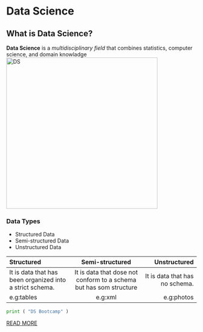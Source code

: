 # Data Science
## What is Data Science?
**Data Science** is a *multidisciplinary field* that combines statistics, computer science, and domain knowladge 
<img width="400" alt="DS" src="DS.png">
### Data Types
- Structured Data
- Semi-structured Data
- Unstructured Data

|     Structured      |   Semi-structured    |   Unstructured   |
| :---        |    :----:   |          ---: |
| It is data that has been organized into a strict schema.      | It is data that dose not conform to a schema but has som structure       | It is data that has no schema.  |
| e.g:tables   | e.g:xml        | e.g:photos     |
```python
print ( "DS Bootcamp" )
```
[READ MORE](https://en.wikipedia.org/wiki/Data_science%E2%80%9D)
